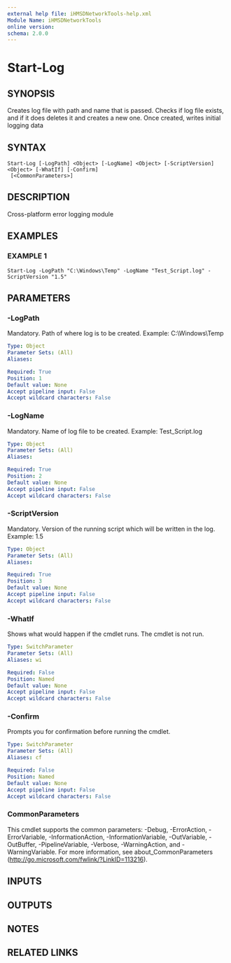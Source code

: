 ```yaml
---
external help file: iHMSDNetworkTools-help.xml
Module Name: iHMSDNetworkTools
online version:
schema: 2.0.0
---
```


# Start-Log

## SYNOPSIS
Creates log file with path and name that is passed.
Checks if log file exists, and if it does deletes it and creates a new one.
Once created, writes initial logging data

## SYNTAX

```
Start-Log [-LogPath] <Object> [-LogName] <Object> [-ScriptVersion] <Object> [-WhatIf] [-Confirm]
 [<CommonParameters>]
```

## DESCRIPTION
Cross-platform error logging module

## EXAMPLES

### EXAMPLE 1
```
Start-Log -LogPath "C:\Windows\Temp" -LogName "Test_Script.log" -ScriptVersion "1.5"
```

## PARAMETERS

### -LogPath
Mandatory.
Path of where log is to be created.
Example: C:\Windows\Temp

```yaml
Type: Object
Parameter Sets: (All)
Aliases:

Required: True
Position: 1
Default value: None
Accept pipeline input: False
Accept wildcard characters: False
```

### -LogName
Mandatory.
Name of log file to be created.
Example: Test_Script.log

```yaml
Type: Object
Parameter Sets: (All)
Aliases:

Required: True
Position: 2
Default value: None
Accept pipeline input: False
Accept wildcard characters: False
```

### -ScriptVersion
Mandatory.
Version of the running script which will be written in the log.
Example: 1.5

```yaml
Type: Object
Parameter Sets: (All)
Aliases:

Required: True
Position: 3
Default value: None
Accept pipeline input: False
Accept wildcard characters: False
```

### -WhatIf
Shows what would happen if the cmdlet runs.
The cmdlet is not run.

```yaml
Type: SwitchParameter
Parameter Sets: (All)
Aliases: wi

Required: False
Position: Named
Default value: None
Accept pipeline input: False
Accept wildcard characters: False
```

### -Confirm
Prompts you for confirmation before running the cmdlet.

```yaml
Type: SwitchParameter
Parameter Sets: (All)
Aliases: cf

Required: False
Position: Named
Default value: None
Accept pipeline input: False
Accept wildcard characters: False
```

### CommonParameters
This cmdlet supports the common parameters: -Debug, -ErrorAction, -ErrorVariable, -InformationAction, -InformationVariable, -OutVariable, -OutBuffer, -PipelineVariable, -Verbose, -WarningAction, and -WarningVariable.
For more information, see about_CommonParameters (http://go.microsoft.com/fwlink/?LinkID=113216).

## INPUTS

## OUTPUTS

## NOTES

## RELATED LINKS
